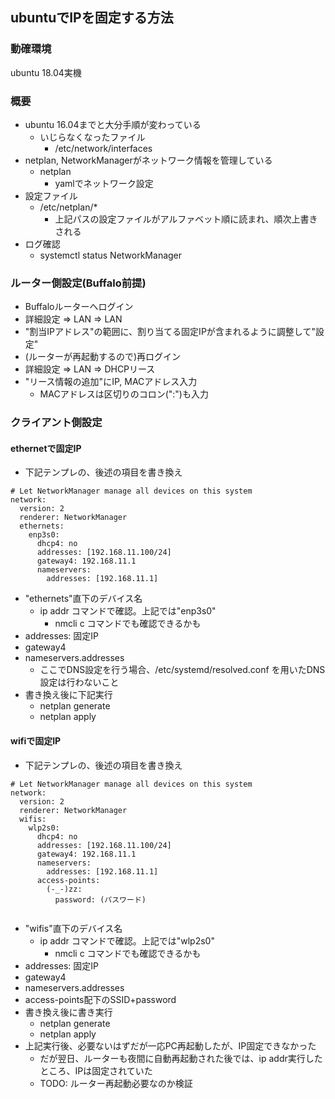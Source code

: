 ## ubuntuでIPを固定する方法

### 動確環境

ubuntu 18.04実機

### 概要

* ubuntu 16.04までと大分手順が変わっている
  * いじらなくなったファイル
    * /etc/network/interfaces
* netplan, NetworkManagerがネットワーク情報を管理している
  * netplan
    * yamlでネットワーク設定
* 設定ファイル
  * /etc/netplan/*
    * 上記パスの設定ファイルがアルファベット順に読まれ、順次上書きされる
* ログ確認
  * systemctl status NetworkManager

### ルーター側設定(Buffalo前提)

* Buffaloルーターへログイン
* 詳細設定 => LAN => LAN
* "割当IPアドレス"の範囲に、割り当てる固定IPが含まれるように調整して"設定"
* (ルーターが再起動するので)再ログイン
* 詳細設定 => LAN => DHCPリース
* "リース情報の追加"にIP, MACアドレス入力
  * MACアドレスは区切りのコロン(":")も入力

### クライアント側設定

#### ethernetで固定IP

* 下記テンプレの、後述の項目を書き換え
```
# Let NetworkManager manage all devices on this system
network:
  version: 2
  renderer: NetworkManager
  ethernets:
    enp3s0:
      dhcp4: no
      addresses: [192.168.11.100/24]
      gateway4: 192.168.11.1
      nameservers:
        addresses: [192.168.11.1]
```
  * "ethernets"直下のデバイス名
    * ip addr コマンドで確認。上記では"enp3s0"
      * nmcli c コマンドでも確認できるかも
  * addresses: 固定IP
  * gateway4
  * nameservers.addresses
    * ここでDNS設定を行う場合、/etc/systemd/resolved.conf を用いたDNS設定は行わないこと
* 書き換え後に下記実行
  * netplan generate
  * netplan apply

#### wifiで固定IP

* 下記テンプレの、後述の項目を書き換え
```
# Let NetworkManager manage all devices on this system
network:
  version: 2
  renderer: NetworkManager
  wifis:
    wlp2s0:
      dhcp4: no
      addresses: [192.168.11.100/24]
      gateway4: 192.168.11.1
      nameservers:
        addresses: [192.168.11.1]
      access-points:
        (-_-)zz:
          password: (パスワード)
        
```
  * "wifis"直下のデバイス名
    * ip addr コマンドで確認。上記では"wlp2s0"
      * nmcli c コマンドでも確認できるかも
  * addresses: 固定IP
  * gateway4
  * nameservers.addresses
  * access-points配下のSSID+password
* 書き換え後に書き実行
  * netplan generate
  * netplan apply
* 上記実行後、必要ないはずだが一応PC再起動したが、IP固定できなかった
  * だが翌日、ルーターも夜間に自動再起動された後では、ip addr実行したところ、IPは固定されていた
  * TODO: ルーター再起動必要なのか検証